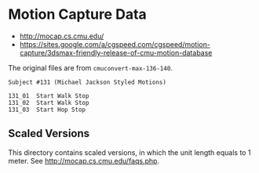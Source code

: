 # Motion Capture Data

- <http://mocap.cs.cmu.edu/>
- <https://sites.google.com/a/cgspeed.com/cgspeed/motion-capture/3dsmax-friendly-release-of-cmu-motion-database>

The original files are from `cmuconvert-max-136-140`.

```
Subject #131 (Michael Jackson Styled Motions)

131_01	Start Walk Stop
131_02	Start Walk Stop
131_03	Start Hop Stop
```

## Scaled Versions

This directory contains scaled versions, in which the unit length equals to 1 meter. See <http://mocap.cs.cmu.edu/faqs.php>.
